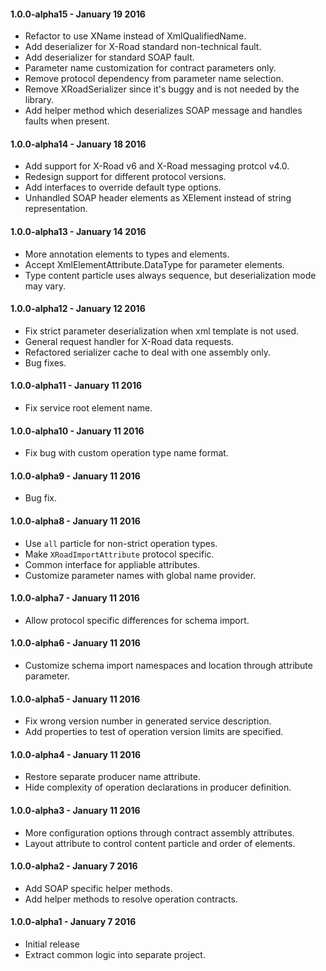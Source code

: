 #### 1.0.0-alpha15 - January 19 2016
* Refactor to use XName instead of XmlQualifiedName.
* Add deserializer for X-Road standard non-technical fault.
* Add deserializer for standard SOAP fault.
* Parameter name customization for contract parameters only.
* Remove protocol dependency from parameter name selection.
* Remove XRoadSerializer since it's buggy and is not needed by the library.
* Add helper method which deserializes SOAP message and handles faults when present.

#### 1.0.0-alpha14 - January 18 2016
* Add support for X-Road v6 and X-Road messaging protcol v4.0.
* Redesign support for different protocol versions.
* Add interfaces to override default type options.
* Unhandled SOAP header elements as XElement instead of string representation.

#### 1.0.0-alpha13 - January 14 2016
* More annotation elements to types and elements.
* Accept XmlElementAttribute.DataType for parameter elements.
* Type content particle uses always sequence, but deserialization mode may vary.

#### 1.0.0-alpha12 - January 12 2016
* Fix strict parameter deserialization when xml template is not used.
* General request handler for X-Road data requests.
* Refactored serializer cache to deal with one assembly only.
* Bug fixes.

#### 1.0.0-alpha11 - January 11 2016
* Fix service root element name.

#### 1.0.0-alpha10 - January 11 2016
* Fix bug with custom operation type name format.

#### 1.0.0-alpha9 - January 11 2016
* Bug fix.

#### 1.0.0-alpha8 - January 11 2016
* Use `all` particle for non-strict operation types.
* Make `XRoadImportAttribute` protocol specific.
* Common interface for appliable attributes.
* Customize parameter names with global name provider.

#### 1.0.0-alpha7 - January 11 2016
* Allow protocol specific differences for schema import.

#### 1.0.0-alpha6 - January 11 2016
* Customize schema import namespaces and location through attribute parameter.

#### 1.0.0-alpha5 - January 11 2016
* Fix wrong version number in generated service description.
* Add properties to test of operation version limits are specified.

#### 1.0.0-alpha4 - January 11 2016
* Restore separate producer name attribute.
* Hide complexity of operation declarations in producer definition.

#### 1.0.0-alpha3 - January 11 2016
* More configuration options through contract assembly attributes.
* Layout attribute to control content particle and order of elements.

#### 1.0.0-alpha2 - January 7 2016
* Add SOAP specific helper methods.
* Add helper methods to resolve operation contracts.

#### 1.0.0-alpha1 - January 7 2016
* Initial release
* Extract common logic into separate project.
